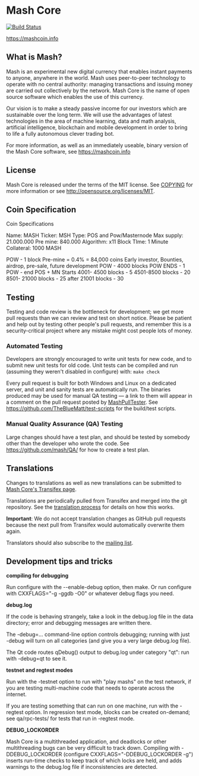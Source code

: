 Mash Core 
===================================

[![Build Status](https://travis-ci.org/mash/mash.svg?branch=master)](https://travis-ci.org/mash/mash)

https://mashcoin.info

What is Mash?
--------------

Mash is an experimental new digital currency that enables instant payments to
anyone, anywhere in the world. Mash uses peer-to-peer technology to operate
with no central authority: managing transactions and issuing money are carried
out collectively by the network. Mash Core is the name of open source
software which enables the use of this currency.

Our vision is to make a steady passive income for our investors which are sustainable over the long term.
We will use the advantages of latest technologies in the area of machine learning, data and math analysis, artificial intelligence, blockchain and mobile development in order to bring to life a fully
autonomous clever trading bot.

For more information, as well as an immediately useable, binary version of
the Mash Core software, see https://mashcoin.info

License
-------

Mash Core is released under the terms of the MIT license. See [COPYING](COPYING) for more
information or see http://opensource.org/licenses/MIT.

Coin Specification
-------------------

Coin Specifications

Name:   MASH
Ticker:    MSH
Type:   POS and Pow/Masternode
Max supply:  21.000.000
Pre mine:  840.000
Algorithm:  x11
Block TIme: 1 Minute
Collateral: 1000 MASH


POW - 1 block Pre-mine = 0.4% = 84,000 coins
Early investor, Bounties, airdrop, pre-sale, future development
POW - 4000 blocks POW ENDS -   1
POW - end
POS + MN Starts 
4001- 4500 blocks   -   5 
4501-8500 blocks   -   20 
8501- 21000 blocks   -   25 
after 21001 blocks   -   30


Testing
-------

Testing and code review is the bottleneck for development; we get more pull
requests than we can review and test on short notice. Please be patient and help out by testing
other people's pull requests, and remember this is a security-critical project where any mistake might cost people
lots of money.

### Automated Testing

Developers are strongly encouraged to write unit tests for new code, and to
submit new unit tests for old code. Unit tests can be compiled and run (assuming they weren't disabled in configure) with: `make check`

Every pull request is built for both Windows and Linux on a dedicated server,
and unit and sanity tests are automatically run. The binaries produced may be
used for manual QA testing — a link to them will appear in a comment on the
pull request posted by [MashPullTester](https://github.com/MashPullTester). See https://github.com/TheBlueMatt/test-scripts
for the build/test scripts.

### Manual Quality Assurance (QA) Testing

Large changes should have a test plan, and should be tested by somebody other
than the developer who wrote the code.
See https://github.com/mash/QA/ for how to create a test plan.

Translations
------------

Changes to translations as well as new translations can be submitted to
[Mash Core's Transifex page](https://www.transifex.com/projects/p/mash/).

Translations are periodically pulled from Transifex and merged into the git repository. See the
[translation process](doc/translation_process.md) for details on how this works.

**Important**: We do not accept translation changes as GitHub pull requests because the next
pull from Transifex would automatically overwrite them again.

Translators should also subscribe to the [mailing list](https://groups.google.com/forum/#!forum/mash-translators).

Development tips and tricks
---------------------------

**compiling for debugging**

Run configure with the --enable-debug option, then make. Or run configure with
CXXFLAGS="-g -ggdb -O0" or whatever debug flags you need.

**debug.log**

If the code is behaving strangely, take a look in the debug.log file in the data directory;
error and debugging messages are written there.

The -debug=... command-line option controls debugging; running with just -debug will turn
on all categories (and give you a very large debug.log file).

The Qt code routes qDebug() output to debug.log under category "qt": run with -debug=qt
to see it.

**testnet and regtest modes**

Run with the -testnet option to run with "play mashs" on the test network, if you
are testing multi-machine code that needs to operate across the internet.

If you are testing something that can run on one machine, run with the -regtest option.
In regression test mode, blocks can be created on-demand; see qa/rpc-tests/ for tests
that run in -regtest mode.

**DEBUG_LOCKORDER**

Mash Core is a multithreaded application, and deadlocks or other multithreading bugs
can be very difficult to track down. Compiling with -DDEBUG_LOCKORDER (configure
CXXFLAGS="-DDEBUG_LOCKORDER -g") inserts run-time checks to keep track of which locks
are held, and adds warnings to the debug.log file if inconsistencies are detected.
